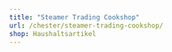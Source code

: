 ```yaml
---
title: "Steamer Trading Cookshop"
url: /chester/steamer-trading-cookshop/
shop: Haushaltsartikel
---
```

